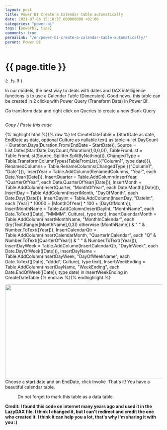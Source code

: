 ```yaml
---
layout: post
title: Power BI Create a Calendar table automatically
date: 2021-07-06 15:16:37.000000000 +02:00
categories: "power-bi"
tags: [powerbi, tips]
comments: true
permalink: "/en/power-bi-create-a-calendar-table-automatically/"
parent: Power BI
---
```

# {{ page.title }}
{: .fs-9 }

In our models, the best way to deals with dates and DAX intelligence functions is to use a Calendar Table (Dimension). Good news, this table can be created in 2 clicks with Power Query (Transform Data) in Power BI!

Go transform data and right click on Queries to create a new Blank Query

<img src="{{ site.baseurl }}/assets/2021/07/image-2.png" alt="" class="wp-image-4920" />

*Copy / Paste this code*

{% highlight html %}{% raw %}
let CreateDateTable = (StartDate as date, EndDate as date, optional Culture as nullable text) as table =>
  let
    DayCount = Duration.Days(Duration.From(EndDate - StartDate)),
    Source = List.Dates(StartDate,DayCount,#duration(1,0,0,0)),
    TableFromList = Table.FromList(Source, Splitter.SplitByNothing()),
    ChangedType = Table.TransformColumnTypes(TableFromList,{{"Column1", type date}}),
    RenamedColumns = Table.RenameColumns(ChangedType,{{"Column1", "Date"}}),
    InsertYear = Table.AddColumn(RenamedColumns, "Year", each Date.Year([Date])),
    InsertQuarter = Table.AddColumn(InsertYear, "QuarterOfYear", each Date.QuarterOfYear([Date])),
    InsertMonth = Table.AddColumn(InsertQuarter, "MonthOfYear", each Date.Month([Date])),
    InsertDay = Table.AddColumn(InsertMonth, "DayOfMonth", each Date.Day([Date])),
    InsertDayInt = Table.AddColumn(InsertDay, "DateInt", each [Year] * 10000 + [MonthOfYear] * 100 + [DayOfMonth]),
    InsertMonthName = Table.AddColumn(InsertDayInt, "MonthName", each Date.ToText([Date], "MMMM", Culture), type text),
    InsertCalendarMonth = Table.AddColumn(InsertMonthName, "MonthInCalendar", each (try(Text.Range([MonthName],0,3)) otherwise [MonthName]) & " " & Number.ToText([Year])),
    InsertCalendarQtr = Table.AddColumn(InsertCalendarMonth, "QuarterInCalendar", each "Q" & Number.ToText([QuarterOfYear]) & " " & Number.ToText([Year])),
    InsertDayWeek = Table.AddColumn(InsertCalendarQtr, "DayInWeek", each Date.DayOfWeek([Date])),
    InsertDayName = Table.AddColumn(InsertDayWeek, "DayOfWeekName", each Date.ToText([Date], "dddd", Culture), type text),
    InsertWeekEnding = Table.AddColumn(InsertDayName, "WeekEnding", each Date.EndOfWeek([Date]), type date)
  in
    InsertWeekEnding
in
  CreateDateTable
{% endraw %}{% endhighlight %}

<img src="{{ site.baseurl }}/assets/2021/07/image-3.png" alt="" class="wp-image-4921" width="818" height="303" />
Choose a start date and an EndDate, click Invoke

<img src="{{ site.baseurl }}/assets/2021/07/image-1-1024x366.png" alt="" class="wp-image-4919" />
That's it! You have a beautiful calendar table.


<figure class="wp-block-image size-large"><img src="{{ site.baseurl }}/assets/2021/07/image-4.png" alt="" class="wp-image-4922" /><br />
<figcaption>Do not forget to mark this table as a data table</figcaption>
</figure>

<strong><span class="has-inline-color has-vivid-purple-color">Credit: I found this code on internet many years ago and used it in the LazyDAX file. I think I changed it, but I can't redirect and credit the one who created it. I think it can help you a lot, that's why I'm sharing it with you :)</span></strong>
